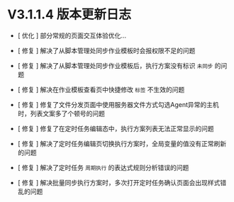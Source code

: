 # V3.1.1.4 版本更新日志



- [ 优化 ] 部分常规的页面交互体验优化...



- [ 修复 ] 解决了从脚本管理处同步作业模板时会报权限不足的问题
- [ 修复 ] 解决了从脚本管理处同步作业模板后，执行方案没有标识 `未同步` 的问题
- [ 修复 ] 解决在作业模板查看页中快捷修改 `标签` 不生效的问题
- [ 修复 ] 修复了文件分发页面中使用服务器文件方式勾选Agent异常的主机时，列表文案多了个顿号的问题
- [ 修复 ] 修复了在定时任务编辑态中，执行方案列表无法正常显示的问题
- [ 修复 ] 解决了定时任务编辑页切换执行方案时，全局变量的值没有正常刷新的问题
- [ 修复 ] 解决了定时任务 `周期执行` 的表达式规则分析错误的问题
- [ 修复 ] 解决批量同步执行方案时，多次打开定时任务确认页面会出现样式错乱的问题

